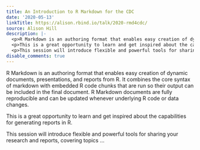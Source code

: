 ```yaml
---
title: An Introduction to R Markdown for the CDC
date: '2020-05-13'
linkTitle: https://alison.rbind.io/talk/2020-rmd4cdc/
source: Alison Hill
description: |-
  <p>R Markdown is an authoring format that enables easy creation of dynamic documents, presentations, and reports from R. It combines the core syntax of markdown with embedded R code chunks that are run so their output can be included in the final document. R Markdown documents are fully reproducible and can be updated whenever underlying R code or data changes.</p>
  <p>This is a great opportunity to learn and get inspired about the capabilities for generating reports in R.</p>
  <p>This session will introduce flexible and powerful tools for sharing your research and reports, covering topics ...
disable_comments: true
---
```

<p>R Markdown is an authoring format that enables easy creation of dynamic documents, presentations, and reports from R. It combines the core syntax of markdown with embedded R code chunks that are run so their output can be included in the final document. R Markdown documents are fully reproducible and can be updated whenever underlying R code or data changes.</p>
<p>This is a great opportunity to learn and get inspired about the capabilities for generating reports in R.</p>
<p>This session will introduce flexible and powerful tools for sharing your research and reports, covering topics ...